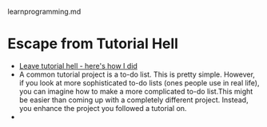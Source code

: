 learnprogramming.md

# Escape from Tutorial Hell
- [Leave tutorial hell - here's how I did](https://www.reddit.com/r/learnprogramming/comments/1e40e8g/leave_tutorial_hell_heres_how_i_did/)
- A common tutorial project is a to-do list. This is pretty simple. However, if you look at more sophisticated to-do lists (ones people use in real life), you can imagine how to make a more complicated to-do list.This might be easier than coming up with a completely different project. Instead, you enhance the project you followed a tutorial on.
- 
